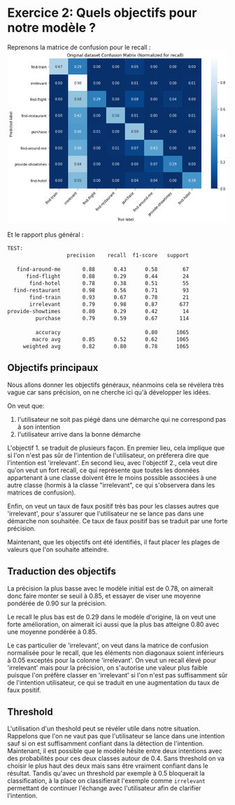 # Exercice 2: Quels objectifs pour notre modèle ?

Reprenons la matrice de confusion pour le recall :
![confusion matrix](https://raw.githubusercontent.com/Theomat/software-engineering-enseirb-2020/main/exercice2/original_confusion_matrix.png)

Et le rapport plus général :
```
TEST:
                   precision    recall  f1-score   support

   find-around-me       0.88      0.43      0.58        67
      find-flight       0.88      0.29      0.44        24
       find-hotel       0.78      0.38      0.51        55
  find-restaurant       0.98      0.56      0.71        93
       find-train       0.93      0.67      0.78        21
       irrelevant       0.79      0.98      0.87       677
provide-showtimes       0.80      0.29      0.42        14
         purchase       0.79      0.59      0.67       114

         accuracy                           0.80      1065
        macro avg       0.85      0.52      0.62      1065
     weighted avg       0.82      0.80      0.78      1065
```

## Objectifs principaux


Nous allons donner les objectifs généraux, néanmoins cela se révélera très vague car sans précision, on ne cherche ici qu'à développer les idées.


On veut que:
1. l'utilisateur ne soit pas piégé dans une démarche qui ne correspond pas à son intention
2. l'utilisateur arrive dans la bonne démarche

L'objectif 1. se traduit de plusieurs façon.
En premier lieu, cela implique que si l'on n'est pas sûr de l'intention de l'utilisateur, on préferera dire que l'intention est 'irrelevant'.
En second lieu, avec l'objectif 2., cela veut dire qu'on veut un fort recall, ce qui représente que toutes les données appartenant à une classe doivent être le moins possible associées à une autre classe (hormis à la classe "irrelevant", ce qui s'observera dans les matrices de confusion).

Enfin, on veut un taux de faux positif très bas pour les classes autres que 'irrelevant', pour s'assurer que l'utilisateur ne se lance pas dans une démarche non souhaitée.
Ce taux de faux positif bas se traduit par une forte précision.


Maintenant, que les objectifs ont été identifiés, il faut placer les plages de valeurs que l'on souhaite atteindre.

## Traduction des objectifs

La précision la plus basse avec le modèle initial est de 0.78, on aimerait donc faire monter se seuil à 0.85, et essayer de viser une moyenne pondérée de 0.90 sur la précision.

Le recall le plus bas est de 0.29 dans le modèle d'origine, là on veut une forte amélioration, on aimerait ici aussi que la plus bas atteigne 0.80 avec une moyenne pondérée à 0.85.

Le cas particulier de 'irrelevant', on veut dans la matrice de confusion normalisée pour le recall, que les éléments non diagonaux soient inférieurs à 0.05 exceptés pour la colonne 'irrelevant'.
On veut un recall élevé pour 'irrelevant' mais pour la précision, on s'autorise une valeur plus faible puisque l'on préfère classer en 'irrelevant' si l'on n'est pas suffisamment sûr de l'intention utilisateur, ce qui se traduit en une augmentation du taux de faux positif.


## Threshold

L'utilisation d'un theshold peut se révéler utile dans notre situation. Rappelons que l'on ne vaut pas que l'utilisateur se lance dans une intention sauf si on est suffisamment confiant dans la détection de l'intention. Maintenant, il est possible que le modèle hésite entre deux intentions avec des probabilités pour ces deux classes autour de 0.4. Sans threshold on va choisir le plus haut des deux mais sans être vraiment confiant dans le résultat. Tandis qu'avec un threshold par exemple à 0.5 bloquerait la classification, à la place on classifierait l'exemple comme ```irrelevant``` permettant de continuer l'échange avec l'utilisateur afin de clarifier l'intention.
